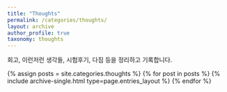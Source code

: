```yaml
---
title: "Thoughts"
permalink: /categories/thoughts/
layout: archive
author_profile: true
taxonomy: thoughts
---
```


회고, 이런저런 생각들, 시험후기, 다짐 등을 정리하고 기록합니다.

{% assign posts = site.categories.thoughts %}
{% for post in posts %} {% include archive-single.html type=page.entries_layout %} {% endfor %}
